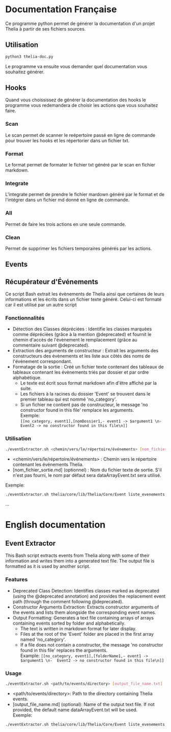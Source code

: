 # Documentation Française

Ce programme python permet de générer la documentation d'un projet Thelia à partir de ses fichiers sources.

## Utilisation

```bash
python3 thelia-doc.py
```

Le programme va ensuite vous demander quel documentation vous souhaitez générer.

## Hooks

Quand vous choississez de générer la documentation des hooks le programme vous redemandera de choisir les actions que vous souhaitez faire.  

### Scan

Le scan permet de scanner le reépertoire passé en ligne de commande pour trouver les hooks et les répertorier dans un fichier txt.

### Format

Le format permet de formater le fichier txt généré par le scan en fichier markdown.

### Integrate

L'integrate permet de prendre le fichier mardown généré par le format et de l'intégrer dans un fichier md donné en ligne de commande.

### All

Permet de faire les trois actions en une seule commande.

### Clean

Permet de supprimer les fichiers temporaires générés par les actions.

## Events

## Récupérateur d'Événements

Ce script Bash extrait les évènements de Thelia ainsi que certaines de leurs informations et les écrits dans un fichier texte généré. Celui-ci est formaté car il est utilisé par un autre script

### Fonctionnalités

- Détection des Classes dépréciées : Identifie les classes marquées comme dépréciées (grâce à la mention @deprecated) et fournit le chemin d'accès de l'évènement le remplacement (grâce au commentaire suivant @deprecated).
- Extraction des arguments de constructeur : Extrait les arguments des constructeurs des évènements et les liste aux côtés des noms de l'évènement correspondant.
- Formatage de la sortie : Créé un fichier texte contenant des tableaux de tableaux contenant les évènements triés par dossier et par ordre alphabétique.  
    - Le texte est écrit sous format markdown afin d'être affiché par la suite.
    - Les fichiers à la racines du dossier 'Event' se trouvent dans le premier tableau qui est nommé 'no_category'.  
    - Si un fichier ne contient pas de constructeur, le message 'no constructor found in this file' remplace les arguments.  
Exemple:  
```[[no_category, event1],[nomDossier1,- event1 -> $argument1 \n-  Event2 -> no constructor found in this file\n]]```

### Utilisation

```bash
./eventExtractor.sh <chemin/vers/le/répertoire/événements> [nom_fichier_sortie.txt]
```
- <chemin/vers/le/répertoire/événements> : Chemin vers le répertoire contenant les événements Thelia.
- [nom_fichier_sortie.md] (optionnel) : Nom du fichier texte de sortie. S'il n'est pas fourni, le nom par défaut sera dataArrayEvent.txt sera utilisé.

Exemple:
```bash
./eventExtractor.sh thelia/core/lib/Thelia/Core/Event liste_evenements.md
```

...

# English documentation

## Event Extractor

This Bash script extracts events from Thelia along with some of their information and writes them into a generated text file. The output file is formatted as it is used by another script.

### Features

- Deprecated Class Detection: Identifies classes marked as deprecated (using the @deprecated annotation) and provides the replacement event path (through the comment following @deprecated).
- Constructor Arguments Extraction: Extracts constructor arguments of the events and lists them alongside the corresponding event names.
- Output Formatting: Generates a text file containing arrays of arrays containing events sorted by folder and alphabetically.
    - The text is written in markdown format for later display.
    - Files at the root of the 'Event' folder are placed in the first array named 'no_category'.
    - If a file does not contain a constructor, the message 'no constructor found in this file' replaces the arguments.  
Example:
```[[no_category, event1],[folderName1,- event1 -> $argument1 \n-  Event2 -> no constructor found in this file\n]]```

### Usage

```bash
./eventExtractor.sh <path/to/events/directory> [output_file_name.txt]
```
- <path/to/events/directory>: Path to the directory containing Thelia events.
- [output_file_name.md] (optional): Name of the output text file. If not provided, the default name dataArrayEvent.txt will be used.  
Exemple:
```bash
./eventExtractor.sh thelia/core/lib/Thelia/Core/Event liste_evenements.md
```
